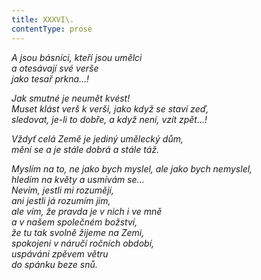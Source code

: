 ```yaml
---
title: XXXVI\.
contentType: prose
---
```


<section>

_A jsou básníci, kteří jsou umělci  
a otesávají své verše  
jako tesař prkna…!_

</section>

<section>

_Jak smutné je neumět kvést!  
Muset klást verš k verši, jako když se staví zeď,  
sledovat, je-li to dobře, a když není, vzít zpět…!_

</section>

<section>

_Vždyť celá Země je jediný umělecký dům,  
mění se a je stále dobrá a stále táž._

</section>

<section>

_Myslím na to, ne jako bych myslel, ale jako bych nemyslel,  
hledím na květy a usmívám se…  
Nevím, jestli mi rozumějí,  
ani jestli já rozumím jim,  
ale vím, že pravda je v nich i ve mně  
a v našem společném božství,  
že tu tak svolně žijeme na Zemi,  
spokojeni v náručí ročních období,  
uspáváni zpěvem větru  
do spánku beze snů._

</section>
